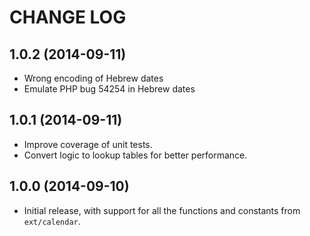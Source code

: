 CHANGE LOG
==========

## 1.0.2 (2014-09-11)
 - Wrong encoding of Hebrew dates
 - Emulate PHP bug 54254 in Hebrew dates

## 1.0.1 (2014-09-11)
 - Improve coverage of unit tests.
 - Convert logic to lookup tables for better performance.

## 1.0.0 (2014-09-10)
 - Initial release, with support for all the functions and constants from `ext/calendar`.
